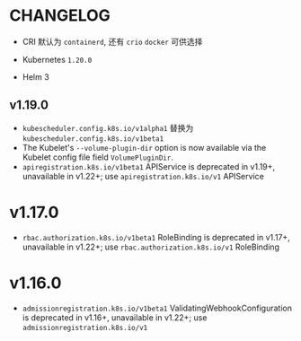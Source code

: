 # CHANGELOG

* CRI 默认为 `containerd`, 还有 `crio` `docker` 可供选择

* Kubernetes `1.20.0`

* Helm 3

## v1.19.0

* `kubescheduler.config.k8s.io/v1alpha1` 替换为 `kubescheduler.config.k8s.io/v1beta1`
* The Kubelet's `--volume-plugin-dir` option is now available via the Kubelet config file field `VolumePluginDir`.
* `apiregistration.k8s.io/v1beta1` APIService is deprecated in v1.19+, unavailable in v1.22+; use `apiregistration.k8s.io/v1` APIService

# v1.17.0

* `rbac.authorization.k8s.io/v1beta1` RoleBinding is deprecated in v1.17+, unavailable in v1.22+; use `rbac.authorization.k8s.io/v1` RoleBinding

# v1.16.0

* `admissionregistration.k8s.io/v1beta1` ValidatingWebhookConfiguration is deprecated in v1.16+, unavailable in v1.22+; use `admissionregistration.k8s.io/v1`
